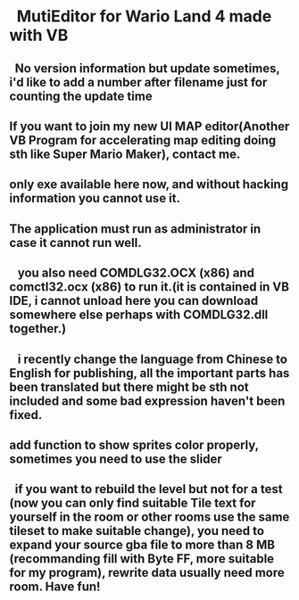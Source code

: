 #   MutiEditor for Wario Land 4 made with VB
##    No version information but update sometimes, i'd like to add a number after filename just for counting the update time
##    If you want to join my new UI MAP editor(Another VB Program for accelerating map editing doing sth like Super Mario Maker), contact me.
##    only exe available here now, and without hacking information you cannot use it. 
##    The application must run as administrator in case it cannot run well.
##    you also need COMDLG32.OCX (x86) and comctl32.ocx (x86) to run it.(it is contained in VB IDE, i cannot unload here you can download somewhere else perhaps with COMDLG32.dll together.)
##    i recently change the language from Chinese to English for publishing, all the important parts has been translated but there might be sth not included and some bad expression haven't been fixed.
##    add function to show sprites color properly, sometimes you need to use the slider
##    if you want to rebuild the level but not for a test (now you can only find suitable Tile text for yourself in the room or other rooms use the same tileset to make suitable change), you need to expand your source gba file to more than 8 MB (recommanding fill with Byte FF, more suitable for my program), rewrite data usually need more room. Have fun!
